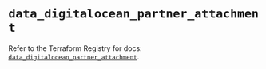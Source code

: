 # `data_digitalocean_partner_attachment`

Refer to the Terraform Registry for docs: [`data_digitalocean_partner_attachment`](https://registry.terraform.io/providers/digitalocean/digitalocean/2.52.0/docs/data-sources/partner_attachment).
